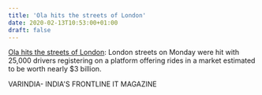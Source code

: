 ```yaml
---
title: 'Ola hits the streets of London'
date: 2020-02-13T10:53:00+01:00
draft: false
---
```


[Ola hits the streets of London](https://varindia.com/news/ola-hits-the-streets-of-london#.XkUchSU0-ZA.blogger): London streets on Monday were hit with 25,000 drivers registering on a platform offering rides in a market estimated to be worth nearly $3 billion.  
  
VARINDIA- INDIA'S FRONTLINE IT MAGAZINE